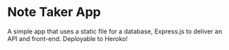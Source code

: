# Note Taker App

A simple app that uses a static file for a database, Express.js to deliver an API and front-end.  Deployable to Heroko!
